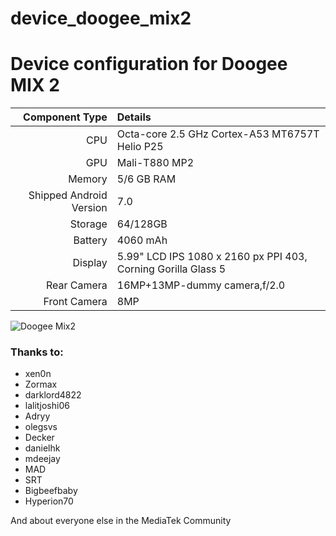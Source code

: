 # device_doogee_mix2

Device configuration for Doogee MIX 2
======================================

Component Type | Details
-------:|:-------------------------
CPU     | Octa-core 2.5 GHz Cortex-A53 MT6757T Helio P25
GPU     | Mali-T880 MP2
Memory  | 5/6 GB RAM
Shipped Android Version | 7.0
Storage | 64/128GB
Battery | 4060 mAh
Display | 5.99" LCD IPS 1080 x 2160 px PPI 403, Corning Gorilla Glass 5
Rear Camera | 16MP+13MP-dummy camera,f/2.0
Front Camera | 8MP

![Doogee Mix2](https://estaticos.elperiodico.com/resources/jpg/1/9/doogee-mix-2-1522934977291.jpg "Doogee Mix2")

### Thanks to:
   - xen0n 
   - Zormax 
   - darklord4822
   - lalitjoshi06 
   - Adryy
   - olegsvs
   - Decker
   - danielhk
   - mdeejay
   - MAD
   - SRT
   - Bigbeefbaby
   - Hyperion70

And about everyone else in the MediaTek Community
